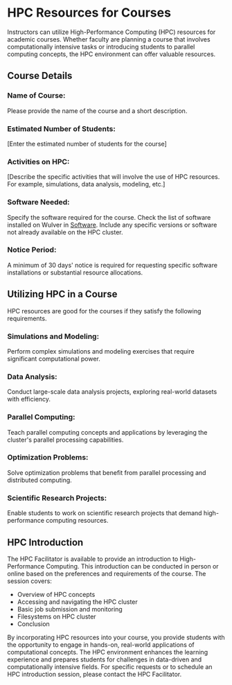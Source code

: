 # HPC Resources for Courses

Instructors can utilize High-Performance Computing (HPC) resources for academic courses. Whether faculty are planning a course that involves computationally intensive tasks or introducing students to parallel computing concepts, the HPC environment can offer valuable resources.

## Course Details
### Name of Course:
Please provide the name of the course and a short description.

### Estimated Number of Students:
[Enter the estimated number of students for the course]

### Activities on HPC:
[Describe the specific activities that will involve the use of HPC resources. For example, simulations, data analysis, modeling, etc.]

### Software Needed:
Specify the software required for the course. Check the list of software installed on Wulver in [Software](../Software/index.md#software-list). Include any specific versions or software not already available on the HPC cluster. 

### Notice Period:
A minimum of 30 days' notice is required for requesting specific software installations or substantial resource allocations.

## Utilizing HPC in a Course
HPC resources are good for the courses if they satisfy the following requirements. 

### Simulations and Modeling:
Perform complex simulations and modeling exercises that require significant computational power.

### Data Analysis:
Conduct large-scale data analysis projects, exploring real-world datasets with efficiency.

### Parallel Computing:
Teach parallel computing concepts and applications by leveraging the cluster's parallel processing capabilities.

### Optimization Problems:
Solve optimization problems that benefit from parallel processing and distributed computing.

### Scientific Research Projects:
Enable students to work on scientific research projects that demand high-performance computing resources.

## HPC Introduction
The HPC Facilitator is available to provide an introduction to High-Performance Computing. This introduction can be conducted in person or online based on the preferences and requirements of the course. The session covers:

* Overview of HPC concepts
* Accessing and navigating the HPC cluster
* Basic job submission and monitoring
* Filesystems on HPC cluster
* Conclusion

By incorporating HPC resources into your course, you provide students with the opportunity to engage in hands-on, real-world applications of computational concepts. The HPC environment enhances the learning experience and prepares students for challenges in data-driven and computationally intensive fields. For specific requests or to schedule an HPC introduction session, please contact the HPC Facilitator.






